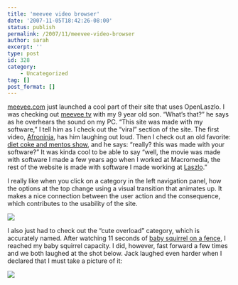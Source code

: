 ```yaml
---
title: 'meevee video browser'
date: '2007-11-05T18:42:26-08:00'
status: publish
permalink: /2007/11/meevee-video-browser
author: sarah
excerpt: ''
type: post
id: 328
category:
    - Uncategorized
tag: []
post_format: []
---
```

[meevee.com](http://www.meevee.com) just launched a cool part of their site that uses OpenLaszlo. I was checking out [meevee tv](http://www.meevee.com/video/watch.aspx) with my 9 year old son. “What’s that?” he says as he overhears the sound on my PC. “This site was made with my software,” I tell him as I check out the “viral” section of the site. The first video, [Afroninja](http://www.dailymotion.com/video/x27ybx_afroninja_fun), has him laughing out loud. Then I check out an old favorite: [diet coke and mentos show](http://crackle.com/c/Extreme/diet_coke_and_mentos_show/931857/#ml=o%3D12%26fi%3D%26fpl%3D55786), and he says: “really? this was made with your software?” It was kinda cool to be able to say “well, the movie was made with software I made a few years ago when I worked at Macromedia, the rest of the website is made with software I made working at [Laszlo](http://www.laszlosystems.com).”

I really like when you click on a category in the left navigation panel, how the options at the top change using a visual transition that animates up. It makes a nice connection between the user action and the consequence, which contributes to the usability of the site.

[![](https://www.ultrasaurus.com/images/blog/meevee/meevee-tv-small.png)](https://www.ultrasaurus.com/images/blog/meevee/meevee-tv.png)

I also just had to check out the “cute overload” category, which is accurately named. After watching 11 seconds of [baby squirrel on a fence](http://www.youtube.com/watch?v=CF3kwyO4N6A), I reached my baby squirrel capacity. I did, however, fast forward a few times and we both laughed at the shot below. Jack laughed even harder when I declared that I must take a picture of it:

![](https://www.ultrasaurus.com/images/blog/meevee/baby-squirrel.png)